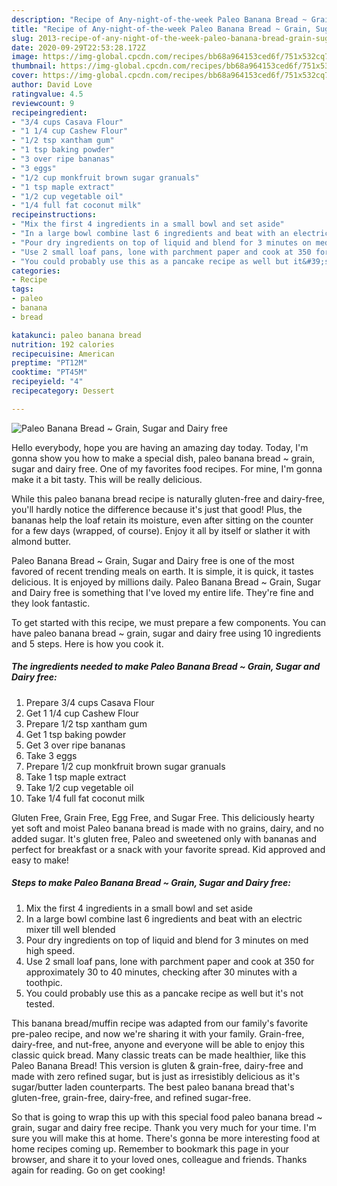 ```yaml
---
description: "Recipe of Any-night-of-the-week Paleo Banana Bread ~ Grain, Sugar and Dairy free"
title: "Recipe of Any-night-of-the-week Paleo Banana Bread ~ Grain, Sugar and Dairy free"
slug: 2013-recipe-of-any-night-of-the-week-paleo-banana-bread-grain-sugar-and-dairy-free
date: 2020-09-29T22:53:28.172Z
image: https://img-global.cpcdn.com/recipes/bb68a964153ced6f/751x532cq70/paleo-banana-bread-grain-sugar-and-dairy-free-recipe-main-photo.jpg
thumbnail: https://img-global.cpcdn.com/recipes/bb68a964153ced6f/751x532cq70/paleo-banana-bread-grain-sugar-and-dairy-free-recipe-main-photo.jpg
cover: https://img-global.cpcdn.com/recipes/bb68a964153ced6f/751x532cq70/paleo-banana-bread-grain-sugar-and-dairy-free-recipe-main-photo.jpg
author: David Love
ratingvalue: 4.5
reviewcount: 9
recipeingredient:
- "3/4 cups Casava Flour"
- "1 1/4 cup Cashew Flour"
- "1/2 tsp xantham gum"
- "1 tsp baking powder"
- "3 over ripe bananas"
- "3 eggs"
- "1/2 cup monkfruit brown sugar granuals"
- "1 tsp maple extract"
- "1/2 cup vegetable oil"
- "1/4 full fat coconut milk"
recipeinstructions:
- "Mix the first 4 ingredients in a small bowl and set aside"
- "In a large bowl combine last 6 ingredients and beat with an electric mixer till well blended"
- "Pour dry ingredients on top of liquid and blend for 3 minutes on med high speed."
- "Use 2 small loaf pans, lone with parchment paper and cook at 350 for approximately 30 to 40 minutes, checking after 30 minutes with a toothpic."
- "You could probably use this as a pancake recipe as well but it&#39;s not tested."
categories:
- Recipe
tags:
- paleo
- banana
- bread

katakunci: paleo banana bread 
nutrition: 192 calories
recipecuisine: American
preptime: "PT12M"
cooktime: "PT45M"
recipeyield: "4"
recipecategory: Dessert

---
```



![Paleo Banana Bread ~ Grain, Sugar and Dairy free](https://img-global.cpcdn.com/recipes/bb68a964153ced6f/751x532cq70/paleo-banana-bread-grain-sugar-and-dairy-free-recipe-main-photo.jpg)

Hello everybody, hope you are having an amazing day today. Today, I'm gonna show you how to make a special dish, paleo banana bread ~ grain, sugar and dairy free. One of my favorites food recipes. For mine, I'm gonna make it a bit tasty. This will be really delicious.

While this paleo banana bread recipe is naturally gluten-free and dairy-free, you&#39;ll hardly notice the difference because it&#39;s just that good! Plus, the bananas help the loaf retain its moisture, even after sitting on the counter for a few days (wrapped, of course). Enjoy it all by itself or slather it with almond butter.

Paleo Banana Bread ~ Grain, Sugar and Dairy free is one of the most favored of recent trending meals on earth. It is simple, it is quick, it tastes delicious. It is enjoyed by millions daily. Paleo Banana Bread ~ Grain, Sugar and Dairy free is something that I've loved my entire life. They're fine and they look fantastic.


To get started with this recipe, we must prepare a few components. You can have paleo banana bread ~ grain, sugar and dairy free using 10 ingredients and 5 steps. Here is how you cook it.

<!--inarticleads1-->

##### The ingredients needed to make Paleo Banana Bread ~ Grain, Sugar and Dairy free:

1. Prepare 3/4 cups Casava Flour
1. Get 1 1/4 cup Cashew Flour
1. Prepare 1/2 tsp xantham gum
1. Get 1 tsp baking powder
1. Get 3 over ripe bananas
1. Take 3 eggs
1. Prepare 1/2 cup monkfruit brown sugar granuals
1. Take 1 tsp maple extract
1. Take 1/2 cup vegetable oil
1. Take 1/4 full fat coconut milk


Gluten Free, Grain Free, Egg Free, and Sugar Free. This deliciously hearty yet soft and moist Paleo banana bread is made with no grains, dairy, and no added sugar. It&#39;s gluten free, Paleo and sweetened only with bananas and perfect for breakfast or a snack with your favorite spread. Kid approved and easy to make! 

<!--inarticleads2-->

##### Steps to make Paleo Banana Bread ~ Grain, Sugar and Dairy free:

1. Mix the first 4 ingredients in a small bowl and set aside
1. In a large bowl combine last 6 ingredients and beat with an electric mixer till well blended
1. Pour dry ingredients on top of liquid and blend for 3 minutes on med high speed.
1. Use 2 small loaf pans, lone with parchment paper and cook at 350 for approximately 30 to 40 minutes, checking after 30 minutes with a toothpic.
1. You could probably use this as a pancake recipe as well but it&#39;s not tested.


This banana bread/muffin recipe was adapted from our family&#39;s favorite pre-paleo recipe, and now we&#39;re sharing it with your family. Grain-free, dairy-free, and nut-free, anyone and everyone will be able to enjoy this classic quick bread. Many classic treats can be made healthier, like this Paleo Banana Bread! This version is gluten &amp; grain-free, dairy-free and made with zero refined sugar, but is just as irresistibly delicious as it&#39;s sugar/butter laden counterparts. The best paleo banana bread that&#39;s gluten-free, grain-free, dairy-free, and refined sugar-free. 

So that is going to wrap this up with this special food paleo banana bread ~ grain, sugar and dairy free recipe. Thank you very much for your time. I'm sure you will make this at home. There's gonna be more interesting food at home recipes coming up. Remember to bookmark this page in your browser, and share it to your loved ones, colleague and friends. Thanks again for reading. Go on get cooking!

